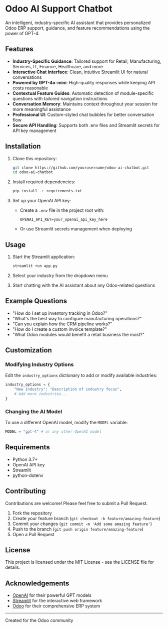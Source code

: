 # Odoo AI Support Chatbot

An intelligent, industry-specific AI assistant that provides personalized Odoo ERP support, guidance, and feature recommendations using the power of GPT-4.

## Features

- **Industry-Specific Guidance**: Tailored support for Retail, Manufacturing, Services, IT, Finance, Healthcare, and more
- **Interactive Chat Interface**: Clean, intuitive Streamlit UI for natural conversations
- **Powered by GPT-4o-mini**: High-quality responses while keeping API costs reasonable
- **Contextual Feature Guides**: Automatic detection of module-specific questions with tailored navigation instructions
- **Conversation Memory**: Maintains context throughout your session for more meaningful assistance
- **Professional UI**: Custom-styled chat bubbles for better conversation flow
- **Secure API Handling**: Supports both .env files and Streamlit secrets for API key management

## Installation

1. Clone this repository:
   ```bash
   git clone https://github.com/yourusername/odoo-ai-chatbot.git
   cd odoo-ai-chatbot
   ```

2. Install required dependencies:
   ```bash
   pip install -r requirements.txt
   ```

3. Set up your OpenAI API key:
   - Create a `.env` file in the project root with:
     ```
     OPENAI_API_KEY=your_openai_api_key_here
     ```
   - Or use Streamlit secrets management when deploying

## Usage

1. Start the Streamlit application:
   ```bash
   streamlit run app.py
   ```

2. Select your industry from the dropdown menu
3. Start chatting with the AI assistant about any Odoo-related questions

## Example Questions

- "How do I set up inventory tracking in Odoo?"
- "What's the best way to configure manufacturing operations?"
- "Can you explain how the CRM pipeline works?"
- "How do I create a custom invoice template?"
- "What Odoo modules would benefit a retail business the most?"

## Customization

### Modifying Industry Options

Edit the `industry_options` dictionary to add or modify available industries:

```python
industry_options = {
    "New Industry": "Description of industry focus",
    # Add more industries...
}
```

### Changing the AI Model

To use a different OpenAI model, modify the `MODEL` variable:

```python
MODEL = "gpt-4" # or any other OpenAI model
```

## Requirements

- Python 3.7+
- OpenAI API key
- Streamlit
- python-dotenv

## Contributing

Contributions are welcome! Please feel free to submit a Pull Request.

1. Fork the repository
2. Create your feature branch (`git checkout -b feature/amazing-feature`)
3. Commit your changes (`git commit -m 'Add some amazing feature'`)
4. Push to the branch (`git push origin feature/amazing-feature`)
5. Open a Pull Request

## License

This project is licensed under the MIT License - see the LICENSE file for details.

## Acknowledgements

- [OpenAI](https://openai.com/) for their powerful GPT models
- [Streamlit](https://streamlit.io/) for the interactive web framework
- [Odoo](https://www.odoo.com/) for their comprehensive ERP system

---

Created for the Odoo community
